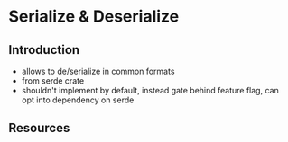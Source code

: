 # Serialize & Deserialize



## Introduction

- allows to de/serialize in common formats
- from serde crate
- shouldn't implement by default, instead gate behind feature flag, can opt into dependency on serde



## Resources
